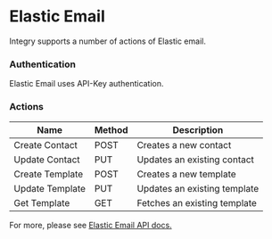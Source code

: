 # Elastic Email

Integry supports a number of actions of Elastic email.

### Authentication <a href="#h_01hr556ap450c8s3d5hf8vc37f" id="h_01hr556ap450c8s3d5hf8vc37f"></a>

Elastic Email uses API-Key authentication.

### Actions <a href="#h_01hr56vpze824xf8dyw4e604x7" id="h_01hr56vpze824xf8dyw4e604x7"></a>

| **Name**        | **Method** | **Description**              |
| --------------- | ---------- | ---------------------------- |
| Create Contact  | POST       | Creates a new contact        |
| Update Contact  | PUT        | Updates an existing contact  |
| Create Template | POST       | Creates a new template       |
| Update Template | PUT        | Updates an existing template |
| Get Template    | GET        | Fetches an existing template |

For more, please see [Elastic Email API docs.](https://elasticemail.com/developers/api-documentation/rest-api)
